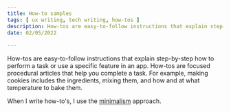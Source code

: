 ```yaml
---
title: How-to samples
tags: [ ux writing, tech writing, how-tos ]
description: How-tos are easy-to-follow instructions that explain step-by-step how to perform a task or use a specific feature in an app. How-tos are focused procedural articles that help you complete a task.  
date: 02/05/2022
 
---
```


How-tos are easy-to-follow instructions that explain step-by-step how to perform a task or use a specific feature in an app. How-tos are focused procedural articles that help you complete a task.  For example, making cookies includes the ingredients, mixing them, and how and at what temperature to bake them. 

When I write how-to's, I use the [minimalism](https://www.stilo.com/2017/05/04/dita-and-minimalism/#:~:text=Minimalism%2C%20when%20applied%20to%20technical%20writing%2C%20should%20result,2%20Usable%203%20Minimal%204%20Appropriate%205%20Findable) approach. 
